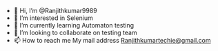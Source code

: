 - 👋 Hi, I’m @Ranjithkumar9989
- 👀 I’m interested in Selenium
- 🌱 I’m currently learning Automaton testing
- 💞️ I’m looking to collaborate on testing team
- 📫 How to reach me My mail address Ranjithkumartechie@gmail.com

<!---
Ranjithkumar9989/Ranjithkumar9989 is a ✨ special ✨ repository because its `README.md` (this file) appears on your GitHub profile.
You can click the Preview link to take a look at your changes.
--->
